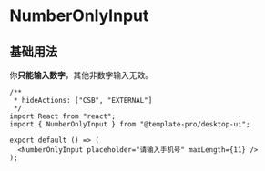 # NumberOnlyInput

## 基础用法

你**只能输入数字**，其他非数字输入无效。

```tsx
/**
 * hideActions: ["CSB", "EXTERNAL"]
 */
import React from "react";
import { NumberOnlyInput } from "@template-pro/desktop-ui";

export default () => (
  <NumberOnlyInput placeholder="请输入手机号" maxLength={11} />
);
```
